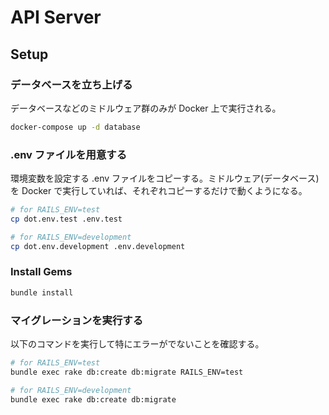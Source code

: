 # API Server

## Setup

### データベースを立ち上げる

データベースなどのミドルウェア群のみが Docker 上で実行される。

```sh
docker-compose up -d database
```

### .env ファイルを用意する

環境変数を設定する .env ファイルをコピーする。ミドルウェア(データベース)を Docker で実行していれば、それぞれコピーするだけで動くようになる。

```sh
# for RAILS_ENV=test
cp dot.env.test .env.test

# for RAILS_ENV=development
cp dot.env.development .env.development
```

### Install Gems

```sh
bundle install
```

### マイグレーションを実行する

以下のコマンドを実行して特にエラーがでないことを確認する。

```sh
# for RAILS_ENV=test
bundle exec rake db:create db:migrate RAILS_ENV=test

# for RAILS_ENV=development
bundle exec rake db:create db:migrate
```
